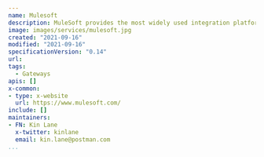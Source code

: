 ```yaml
---
name: Mulesoft
description: MuleSoft provides the most widely used integration platform (Mule ESB &amp; CloudHub) for connecting SaaS &amp; enterprise applications in the cloud and on-premise.
image: images/services/mulesoft.jpg
created: "2021-09-16"
modified: "2021-09-16"
specificationVersion: "0.14"
url: 
tags:
  - Gateways
apis: []
x-common:
- type: x-website
  url: https://www.mulesoft.com/ 
include: []
maintainers:
- FN: Kin Lane
  x-twitter: kinlane
  email: kin.lane@postman.com
...
```


